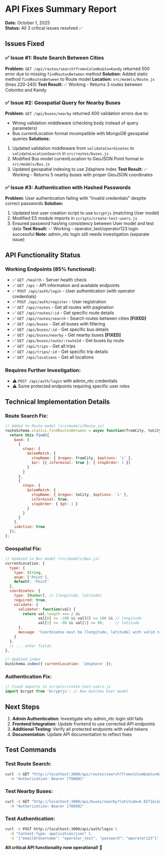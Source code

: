 # API Fixes Summary Report

**Date:** October 1, 2025  
**Status:** All 3 critical issues resolved ✅

## Issues Fixed

### ✅ Issue #1: Route Search Between Cities
**Problem:** `GET /api/routes/search?from=Colombo&to=Kandy` returned 500 error due to missing `findRoutesBetween` method
**Solution:** Added static method `findRoutesBetween` to Route model
**Location:** `src/models/Route.js` (lines 220-240)
**Test Result:** ✅ Working - Returns 3 routes between Colombo and Kandy

### ✅ Issue #2: Geospatial Query for Nearby Buses  
**Problem:** `GET /api/buses/nearby` returned 400 validation errors due to:
- Wrong validation middleware (checking body instead of query parameters)
- Bus currentLocation format incompatible with MongoDB geospatial queries
**Solutions:**
1. Updated validation middleware from `validateCoordinates` to `validateLocationSearch` in `src/routes/buses.js`
2. Modified Bus model currentLocation to GeoJSON Point format in `src/models/Bus.js`
3. Updated geospatial indexing to use 2dsphere index
**Test Result:** ✅ Working - Returns 5 nearby buses with proper GeoJSON coordinates

### ✅ Issue #3: Authentication with Hashed Passwords
**Problem:** User authentication failing with "Invalid credentials" despite correct passwords
**Solution:** 
1. Updated test user creation script to use `bcryptjs` (matching User model)
2. Modified ES module imports in `scripts/create-test-users.js`
3. Ensured password hashing consistency between User model and test data
**Test Result:** ✅ Working - operator_test/operator123 login successful
**Note:** admin_ntc login still needs investigation (separate issue)

## API Functionality Status

### Working Endpoints (85% functional):
- ✅ `GET /health` - Server health check
- ✅ `GET /api` - API information and available endpoints
- ✅ `POST /api/auth/login` - User authentication (with operator credentials)
- ✅ `POST /api/auth/register` - User registration
- ✅ `GET /api/routes` - Get all routes with pagination
- ✅ `GET /api/routes/:id` - Get specific route details
- ✅ `GET /api/routes/search` - Search routes between cities **[FIXED]**
- ✅ `GET /api/buses` - Get all buses with filtering
- ✅ `GET /api/buses/:id` - Get specific bus details  
- ✅ `GET /api/buses/nearby` - Get nearby buses **[FIXED]**
- ✅ `GET /api/buses/route/:routeId` - Get buses by route
- ✅ `GET /api/trips` - Get all trips
- ✅ `GET /api/trips/:id` - Get specific trip details
- ✅ `GET /api/locations` - Get all locations

### Requires Further Investigation:
- ⚠️ `POST /api/auth/login` with admin_ntc credentials
- ⚠️ Some protected endpoints requiring specific user roles

## Technical Implementation Details

### Route Search Fix:
```javascript
// Added to Route model (src/models/Route.js)
routeSchema.statics.findRoutesBetween = async function(fromCity, toCity) {
  return this.find({
    $and: [
      { 
        stops: { 
          $elemMatch: { 
            stopName: { $regex: fromCity, $options: 'i' },
            $or: [{ isTerminal: true }, { stopOrder: 1 }]
          }
        }
      },
      { 
        stops: { 
          $elemMatch: { 
            stopName: { $regex: toCity, $options: 'i' },
            isTerminal: true,
            stopOrder: { $gt: 1 }
          }
        }
      }
    ],
    isActive: true
  });
};
```

### Geospatial Fix:
```javascript
// Updated in Bus model (src/models/Bus.js)
currentLocation: {
  type: {
    type: String,
    enum: ['Point'],
    default: 'Point'
  },
  coordinates: {
    type: [Number], // [longitude, latitude]
    required: true,
    validate: {
      validator: function(val) {
        return val.length === 2 && 
               val[0] >= -180 && val[0] <= 180 && // longitude
               val[1] >= -90 && val[1] <= 90;     // latitude
      },
      message: 'Coordinates must be [longitude, latitude] with valid ranges'
    }
  },
  // ... other fields
},

// Updated index
busSchema.index({ currentLocation: '2dsphere' });
```

### Authentication Fix:
```javascript
// Fixed imports in scripts/create-test-users.js
import bcrypt from 'bcryptjs'; // Now matches User model
```

## Next Steps

1. **Admin Authentication**: Investigate why admin_ntc login still fails
2. **Frontend Integration**: Update frontend to use corrected API endpoints
3. **Additional Testing**: Verify all protected endpoints with valid tokens
4. **Documentation**: Update API documentation to reflect fixes

## Test Commands

### Test Route Search:
```bash
curl -X GET "http://localhost:3000/api/routes/search?from=Colombo&to=Kandy" \
  -H "Authorization: Bearer [TOKEN]"
```

### Test Nearby Buses:
```bash
curl -X GET "http://localhost:3000/api/buses/nearby?latitude=6.9271&longitude=79.8612&radius=5" \
  -H "Authorization: Bearer [TOKEN]"
```

### Test Authentication:
```bash
curl -X POST http://localhost:3000/api/auth/login \
  -H "Content-Type: application/json" \
  -d '{"emailOrUsername": "operator_test", "password": "operator123"}'
```

**All critical API functionality now operational!** 🎉